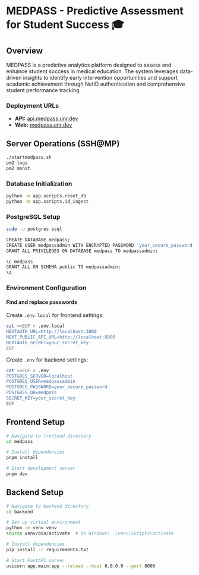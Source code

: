 # MEDPASS - Predictive Assessment for Student Success 🎓

## Overview
MEDPASS is a predictive analytics platform designed to assess and enhance student success in medical education. The system leverages data-driven insights to identify early intervention opportunities and support academic achievement through NetID authentication and comprehensive student performance tracking.

### Deployment URLs
- **API:** [api.medpass.unr.dev](https://api.medpass.unr.dev)
- **Web:** [medpass.unr.dev](https://medpass.unr.dev)

## Server Operations (SSH@MP)
```bash
./startmedpass.sh
pm2 logs
pm2 monit
```

### Database Initialization
```bash
python -m app.scripts.reset_db
python -m app.scripts.id_ingest
```

### PostgreSQL Setup
```bash
sudo -u postgres psql

CREATE DATABASE medpass;
CREATE USER medpassadmin WITH ENCRYPTED PASSWORD 'your_secure_password';
GRANT ALL PRIVILEGES ON DATABASE medpass TO medpassadmin;

\c medpass
GRANT ALL ON SCHEMA public TO medpassadmin;
\q
```

### Environment Configuration

#### Find and replace passwords

Create `.env.local` for frontend settings:
```bash
cat <<EOF > .env.local
NEXTAUTH_URL=http://localhost:3000
NEXT_PUBLIC_API_URL=http://localhost:8000
NEXTAUTH_SECRET=your_secret_key
EOF
```

Create `.env` for backend settings:
```bash
cat <<EOF > .env
POSTGRES_SERVER=localhost
POSTGRES_USER=medpassadmin
POSTGRES_PASSWORD=your_secure_password
POSTGRES_DB=medpass
SECRET_KEY=your_secret_key
EOF
```

## Frontend Setup
```bash
# Navigate to frontend directory
cd medpass

# Install dependencies
pnpm install

# Start development server
pnpm dev
```

## Backend Setup
```bash
# Navigate to backend directory
cd backend

# Set up virtual environment
python -m venv venv
source venv/bin/activate  # On Windows: .\venv\Scripts\activate

# Install dependencies
pip install -r requirements.txt

# Start FastAPI server
uvicorn app.main:app --reload --host 0.0.0.0 --port 8000
```

